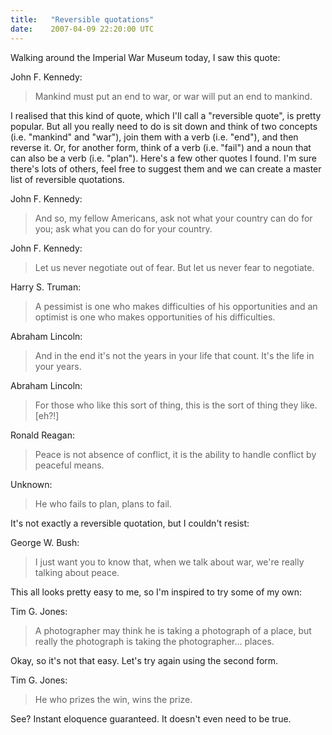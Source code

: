 ```yaml
---
title:   "Reversible quotations"
date:    2007-04-09 22:20:00 UTC
---
```


Walking around the Imperial War Museum today, I saw this quote:

John F. Kennedy:
> Mankind must put an end to war, or war will put an end to mankind.

I realised that this kind of quote, which I'll call a "reversible quote", is pretty popular. But all you really need to do is sit down and think of two concepts (i.e. "mankind" and "war"), join them with a verb (i.e. "end"), and then reverse it. Or, for another form, think of a verb (i.e. "fail") and a noun that can also be a verb (i.e. "plan"). Here's a few other quotes I found. I'm sure there's lots of others, feel free to suggest them and we can create a master list of reversible quotations.

John F. Kennedy:
> And so, my fellow Americans, ask not what your country can do for you; ask what you can do for your country.

John F. Kennedy:
> Let us never negotiate out of fear. But let us never fear to negotiate.

Harry S. Truman:
> A pessimist is one who makes difficulties of his opportunities and an optimist is one who makes opportunities of his difficulties.

Abraham Lincoln:
> And in the end it's not the years in your life that count. It's the life in your years.

Abraham Lincoln:
> For those who like this sort of thing, this is the sort of thing they like. [eh?!]

Ronald Reagan:
> Peace is not absence of conflict, it is the ability to handle conflict by peaceful means.

Unknown:
> He who fails to plan, plans to fail.

It's not exactly a reversible quotation, but I couldn't resist:

George W. Bush:
> I just want you to know that, when we talk about war, we're really talking about peace.

This all looks pretty easy to me, so I'm inspired to try some of my own:

Tim G. Jones:
> A photographer may think he is taking a photograph of a place, but really the photograph is taking the photographer... places.

Okay, so it's not that easy. Let's try again using the second form.

Tim G. Jones:
> He who prizes the win, wins the prize.

See? Instant eloquence guaranteed. It doesn't even need to be true.